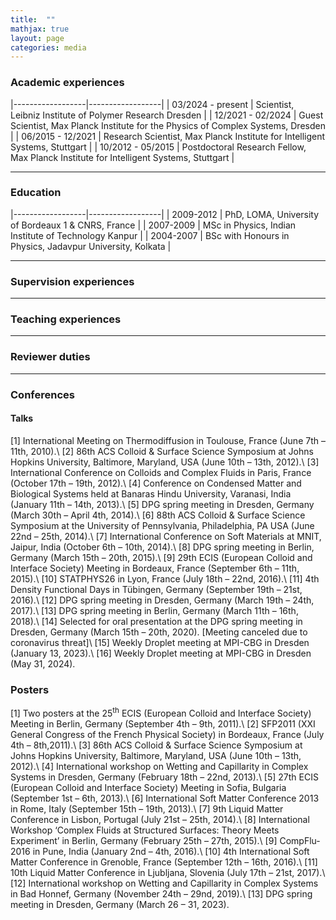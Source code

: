 ```yaml
---
title:  ""
mathjax: true
layout: page
categories: media
---
```


### Academic experiences 

|------------------|------------------|
| 03/2024 - present      | Scientist, Leibniz Institute of Polymer Research Dresden | 
| 12/2021 - 02/2024      | Guest Scientist, Max Planck Institute for the Physics of Complex Systems, Dresden | 
| 06/2015 - 12/2021      | Research Scientist, Max Planck Institute for Intelligent Systems, Stuttgart | 
| 10/2012 - 05/2015 | Postdoctoral Research Fellow, Max Planck Institute for Intelligent Systems, Stuttgart | 

---
### Education

|------------------|------------------|
| 2009-2012      | PhD, LOMA, University of Bordeaux 1 & CNRS, France | 
| 2007-2009      | MSc in Physics, Indian Institute of Technology Kanpur | 
| 2004-2007      | BSc with Honours in Physics, Jadavpur University, Kolkata |  

---
### Supervision experiences
---

### Teaching experiences
---

### Reviewer duties
---

### Conferences
#### Talks
[1] International Meeting on Thermodiffusion in Toulouse, France (June 7th – 11th, 2010).\\
[2] 86th ACS Colloid & Surface Science Symposium at Johns Hopkins University, Baltimore, Maryland, USA (June 10th – 13th, 2012).\\
[3] International Conference on Colloids and Complex Fluids in Paris, France (October 17th – 19th, 2012).\\
[4]	Conference on Condensed Matter and Biological Systems held at Banaras Hindu University, Varanasi, India (January 11th – 14th, 2013).\\
[5] DPG spring meeting in Dresden, Germany (March 30th – April 4th, 2014).\\
[6]	88th ACS Colloid & Surface Science Symposium at the University of Pennsylvania, Philadelphia, PA USA (June 22nd – 25th, 2014).\\
[7]	International Conference on Soft Materials at MNIT, Jaipur, India (October 6th – 10th, 2014).\\
[8]	DPG spring meeting in Berlin, Germany (March 15th – 20th, 2015).\\
[9]	29th ECIS (European Colloid and Interface Society) Meeting in Bordeaux, France (September 6th – 11th, 2015).\\
[10]	STATPHYS26 in Lyon, France (July 18th – 22nd, 2016).\\
[11]	4th Density Functional Days in Tübingen, Germany (September 19th – 21st, 2016).\\
[12]	DPG spring meeting in Dresden, Germany (March 19th – 24th, 2017).\\
[13]	DPG spring meeting in Berlin, Germany (March 11th – 16th, 2018).\\
[14]	Selected for oral presentation at the DPG spring meeting in Dresden, Germany (March 15th – 20th, 2020). [Meeting canceled due to coronavirus threat]\\
[15]	Weekly Droplet meeting at MPI-CBG in Dresden (January 13, 2023).\\
[16] Weekly Droplet meeting at MPI-CBG in Dresden (May 31, 2024).

### Posters
[1] Two posters at the 25<sup>th</sup> ECIS (European Colloid and Interface Society) Meeting in Berlin, Germany (September 4th – 9th, 2011).\\
[2]	SFP2011 (XXI General Congress of the French Physical Society) in Bordeaux, France (July 4th – 8th,2011).\\
[3]	86th ACS Colloid & Surface Science Symposium at Johns Hopkins University, Baltimore, Maryland, USA (June 10th – 13th, 2012).\\
[4]	International workshop on Wetting and Capillarity in Complex Systems in Dresden, Germany (February 18th – 22nd, 2013).\\
[5]	27th ECIS (European Colloid and Interface Society) Meeting in Sofia, Bulgaria (September 1st – 6th, 2013).\\
[6] International Soft Matter Conference 2013 in Rome, Italy (September 15th – 19th, 2013).\\
[7]	9th Liquid Matter Conference in Lisbon, Portugal (July 21st – 25th, 2014).\\
[8]	International Workshop ‘Complex Fluids at Structured Surfaces: Theory Meets Experiment’ in Berlin, Germany (February 25th – 27th, 2015).\\
[9]	CompFlu-2016 in Pune, India (January 2nd – 4th, 2016).\\
[10]	4th International Soft Matter Conference in Grenoble, France (September 12th – 16th, 2016).\\
[11]	10th Liquid Matter Conference in Ljubljana, Slovenia (July 17th – 21st, 2017).\\
[12]	International workshop on Wetting and Capillarity in Complex Systems in Bad Honnef, Germany (November 24th – 29nd, 2019).\\
[13]	DPG spring meeting in Dresden, Germany (March 26 – 31, 2023).

